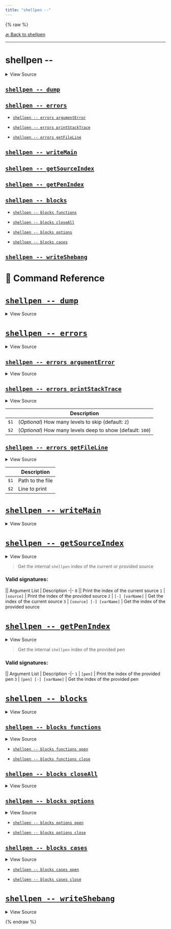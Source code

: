 ```yaml
---
title: "shellpen --"
---
```


{% raw %}





[🔙 Back to shellpen](/api/shellpen)

---







<!-- Todo, if there are no subcommands under the child commands, use a smaller heading size -->

# shellpen --



<details>
  <summary>View Source</summary>

{% endraw %}
{% highlight sh %}
local __shellpen__mainCliCommandDepth="2"
__shellpen__mainCliCommands+=("$1")
local __shellpen__mainCliCommands_command2="$1"
shift
case "$__shellpen__mainCliCommands_command2" in
  "blocks")
{% endhighlight %}
{% raw %}

</details>










    
    
    
    
    

## [`shellpen -- dump`](#shellpen----dump-1)

                  
    
    
    
    
    

## [`shellpen -- errors`](#shellpen----errors-1)

                      
        
        
        
        

- [`shellpen -- errors argumentError`](#shellpen----errors-argumenterror)
          
        
        
        
        

- [`shellpen -- errors printStackTrace`](#shellpen----errors-printstacktrace)
          
        
        
        
        

- [`shellpen -- errors getFileLine`](#shellpen----errors-getfileline)
      
    
    
    
    
    

## [`shellpen -- writeMain`](#shellpen----writemain-1)

                  
    
    
    
    
    

## [`shellpen -- getSourceIndex`](#shellpen----getsourceindex-1)

                  
    
    
    
    
    

## [`shellpen -- getPenIndex`](#shellpen----getpenindex-1)

                  
    
    
    
    
    

## [`shellpen -- blocks`](#shellpen----blocks-1)

                      
        
        
        
        

- [`shellpen -- blocks functions`](#shellpen----blocks-functions)
          
        
        
        
        

- [`shellpen -- blocks closeAll`](#shellpen----blocks-closeall)
          
        
        
        
        

- [`shellpen -- blocks options`](#shellpen----blocks-options)
          
        
        
        
        

- [`shellpen -- blocks cases`](#shellpen----blocks-cases)
      
    
    
    
    
    

## [`shellpen -- writeShebang`](#shellpen----writeshebang-1)

                  


# 📓 Command Reference


    

    
    

# [`shellpen -- dump`](/api/shellpen/--/dump)



<details>
  <summary>View Source</summary>

{% endraw %}
{% highlight sh %}
( set -o posix; set ) | grep SHELLPEN
{% endhighlight %}
{% raw %}

</details>







                    
  
    

    
    

# [`shellpen -- errors`](/api/shellpen/--/errors)



<details>
  <summary>View Source</summary>

{% endraw %}
{% highlight sh %}
local __shellpen__mainCliCommandDepth="3"
__shellpen__mainCliCommands+=("$1")
local __shellpen__mainCliCommands_command3="$1"
shift
case "$__shellpen__mainCliCommands_command3" in
  "argumentError")
{% endhighlight %}
{% raw %}

</details>







                      
        
        
        

## [`shellpen -- errors argumentError`](/api/shellpen/--/errors/argumentError)



<details>
  <summary>View Source</summary>

{% endraw %}
{% highlight sh %}
if [ $# -gt 0 ]
then
  printf '`shellpen` [Argument Error] ' >&2
  printf "$@" >&2
else
  printf '`shellpen` [Argument Error]' >&2
fi
shellpen -- errors printStackTrace
{% endhighlight %}
{% raw %}

</details>







    
    

        
                
        
        
        

## [`shellpen -- errors printStackTrace`](/api/shellpen/--/errors/printStackTrace)



<details>
  <summary>View Source</summary>

{% endraw %}
{% highlight sh %}

local __shellpen__x_errors_printStackTrace_levelsToSkip="${1-3}"
local __shellpen__x_errors_printStackTrace_levelsToShow="${2-100}"

if [ "$SHELLPEN_SILENCE" != "true" ]
then
  echo >&2
  echo >&2
  echo "Stacktrace:" >&2
  echo >&2
  local __shellpen__i=1
  local __shellpen__stackIndex="$__shellpen__x_errors_printStackTrace_levelsToSkip"
  while [ $__shellpen__stackIndex -lt ${#BASH_SOURCE[@]} ] && [ $__shellpen__i -lt $__shellpen__x_errors_printStackTrace_levelsToShow ]
  do
    local __shellpen__errors_printStackTrace_line=''
    __shellpen__errors_printStackTrace_line="$( echo "$(shellpen -- errors getFileLine "${BASH_SOURCE[$__shellpen__stackIndex]}" "${BASH_LINENO[$(( __shellpen__stackIndex - 1 ))]}")" | sed 's/^/    /' 2>&1 )"
    # Catches sed errors
    if [ $? -eq 0 ]
    then
      echo "${BASH_SOURCE[$__shellpen__stackIndex]}:${BASH_LINENO[$(( __shellpen__stackIndex - 1 ))]} ${FUNCNAME[$__shellpen__stackIndex]}():" >&2
      echo "  $__shellpen__errors_printStackTrace_line" >&2
    else
      echo "${BASH_SOURCE[$__shellpen__stackIndex]}:${BASH_LINENO[$(( __shellpen__stackIndex - 1 ))]} ${FUNCNAME[$__shellpen__stackIndex]}()" >&2
    fi
    echo >&2
    : "$(( __shellpen__stackIndex++ ))"
    : "$(( __shellpen__i++ ))"
  done
fi
{% endhighlight %}
{% raw %}

</details>



| | Description |
|-|-------------|
| `$1` | (_Optional_) How many levels to skip (default: `2`) |
| `$2` | (_Optional_) How many levels deep to show (default: `100`) |





    
    

        
                
        
        
        

## [`shellpen -- errors getFileLine`](/api/shellpen/--/errors/getFileLine)



<details>
  <summary>View Source</summary>

{% endraw %}
{% highlight sh %}
if [ "$2" = "0" ]
then
  sed "1q;d" "$1" | sed 's/^ *//g'
else
  sed "${2}q;d" "$1" | sed 's/^ *//g'
fi
{% endhighlight %}
{% raw %}

</details>



| | Description |
|-|-------------|
| `$1` | Path to the file |
| `$2` | Line to print |






    
    

        
              
  
    

    
    

# [`shellpen -- writeMain`](/api/shellpen/--/writeMain)



<details>
  <summary>View Source</summary>

{% endraw %}
{% highlight sh %}
if [ -n "${_SHELLPEN_MAIN_FUNCTION[$_SHELLPEN_CURRENT_SOURCE_INDEX]}" ]
then
  shellpen append writeln
  shellpen append writeln "[ \"\${BASH_SOURCE[0]}\" = \"\$0\" ] && \"${_SHELLPEN_MAIN_FUNCTION[$_SHELLPEN_CURRENT_SOURCE_INDEX]}\" \"\$@\""
fi
_SHELLPEN_MAIN_FUNCTION[$_SHELLPEN_CURRENT_SOURCE_INDEX]=""
{% endhighlight %}
{% raw %}

</details>







                    
  
    

    
    

# [`shellpen -- getSourceIndex`](/api/shellpen/--/getSourceIndex)



<details>
  <summary>View Source</summary>

{% endraw %}
{% highlight sh %}
if [ $# -eq 0 ]
then
  printf '%s' "$_SHELLPEN_CURRENT_SOURCE_INDEX"
elif [ $# -eq 1 ]
then
  local __shellpen__sources_exists_sourceIndex=''
  for __shellpen__sources_exists_sourceIndex in "${!_SHELLPEN_SOURCES[@]}"
  do
    if [ "$1" = "${_SHELLPEN_SOURCES[$__shellpen__sources_exists_sourceIndex]}" ]
    then
      printf '%s' "$__shellpen__sources_exists_sourceIndex" 
      return 0
    fi
  done
  return 1
elif [ $# -eq 2 ] && [ "$1" = '-' ]
then
  printf -v "$2" '%s' "$_SHELLPEN_CURRENT_SOURCE_INDEX" 
elif [ $# -eq 3 ] && [ "$2" = '-' ]
then
  local __shellpen__sources_exists_sourceIndex=''
  for __shellpen__sources_exists_sourceIndex in "${!_SHELLPEN_SOURCES[@]}"
  do
    if [ "$1" = "${_SHELLPEN_SOURCES[$__shellpen__sources_exists_sourceIndex]}" ]
    then
      printf -v "$3" '%s' "$__shellpen__sources_exists_sourceIndex" 
      return 0
    fi
  done
  return 1
else
  shellpen -- errors argumentError '%s\n%s' 'Invalid arguments' "Command: shellpen ${__shellpen__originalCliCommands[*]}"
  return 1
fi
{% endhighlight %}
{% raw %}

</details>





> Get the internal `shellpen` index of the current or provided source

### Valid signatures:

|| Argument List | Description
-|-
`0` || Print the index of the current source
`1` | `[source]` | Print the index of the provided source
`2` | `[-] [varName]` | Get the index of the current source
`3` | `[source] [-] [varName]` | Get the index of the provided source


                    
  
    

    
    

# [`shellpen -- getPenIndex`](/api/shellpen/--/getPenIndex)



<details>
  <summary>View Source</summary>

{% endraw %}
{% highlight sh %}

if [ $# -eq 1 ]
then
  local __shellpen__pens_exists_penIndex=''
  for __shellpen__pens_exists_penIndex in "${!_SHELLPEN_PENS[@]}"
  do
    if [ "$1" = "${_SHELLPEN_PENS[$__shellpen__pens_exists_penIndex]}" ]
    then
      printf '%s' "$__shellpen__pens_exists_penIndex" 
      return 0
    fi
  done
  return 1
elif [ $# -eq 3 ] && [ "$2" = '-' ]
then
  local __shellpen__pens_exists_penIndex=''
  for __shellpen__pens_exists_penIndex in "${!_SHELLPEN_PENS[@]}"
  do
    if [ "$1" = "${_SHELLPEN_PENS[$__shellpen__pens_exists_penIndex]}" ]
    then
      printf -v "$3" '%s' "$__shellpen__pens_exists_penIndex" 
      return 0
    fi
  done
  return 1
else
  shellpen -- errors argumentError '%s\n%s' 'Invalid arguments' "Command: shellpen ${__shellpen__originalCliCommands[*]}"
  return 1
fi
{% endhighlight %}
{% raw %}

</details>





> Get the internal `shellpen` index of the provided pen

### Valid signatures:

|| Argument List | Description
-|-
`1` | `[pen]` | Print the index of the provided pen
`3` | `[pen] [-] [varName]` | Get the index of the provided pen


                    
  
    

    
    

# [`shellpen -- blocks`](/api/shellpen/--/blocks)



<details>
  <summary>View Source</summary>

{% endraw %}
{% highlight sh %}
local __shellpen__mainCliCommandDepth="3"
__shellpen__mainCliCommands+=("$1")
local __shellpen__mainCliCommands_command3="$1"
shift
case "$__shellpen__mainCliCommands_command3" in
  "cases")
{% endhighlight %}
{% raw %}

</details>







                      
        
        
        

## [`shellpen -- blocks functions`](/api/shellpen/--/blocks/functions)



<details>
  <summary>View Source</summary>

{% endraw %}
{% highlight sh %}
local __shellpen__mainCliCommandDepth="4"
__shellpen__mainCliCommands+=("$1")
local __shellpen__mainCliCommands_command4="$1"
shift
case "$__shellpen__mainCliCommands_command4" in
  "close")
{% endhighlight %}
{% raw %}

</details>







    
    

                              
        

- [`shellpen -- blocks functions open`](/api/shellpen/--/blocks/functions/open)
                          
        

- [`shellpen -- blocks functions close`](/api/shellpen/--/blocks/functions/close)
    
                
        
        
        

## [`shellpen -- blocks closeAll`](/api/shellpen/--/blocks/closeAll)



<details>
  <summary>View Source</summary>

{% endraw %}
{% highlight sh %}
shellpen -- blocks options close
shellpen -- blocks cases close
shellpen -- blocks functions close
{% endhighlight %}
{% raw %}

</details>







    
    

        
                
        
        
        

## [`shellpen -- blocks options`](/api/shellpen/--/blocks/options)



<details>
  <summary>View Source</summary>

{% endraw %}
{% highlight sh %}
local __shellpen__mainCliCommandDepth="4"
__shellpen__mainCliCommands+=("$1")
local __shellpen__mainCliCommands_command4="$1"
shift
case "$__shellpen__mainCliCommands_command4" in
  "close")
{% endhighlight %}
{% raw %}

</details>







    
    

                              
        

- [`shellpen -- blocks options open`](/api/shellpen/--/blocks/options/open)
                          
        

- [`shellpen -- blocks options close`](/api/shellpen/--/blocks/options/close)
    
                
        
        
        

## [`shellpen -- blocks cases`](/api/shellpen/--/blocks/cases)



<details>
  <summary>View Source</summary>

{% endraw %}
{% highlight sh %}
local __shellpen__mainCliCommandDepth="4"
__shellpen__mainCliCommands+=("$1")
local __shellpen__mainCliCommands_command4="$1"
shift
case "$__shellpen__mainCliCommands_command4" in
  "close")
{% endhighlight %}
{% raw %}

</details>







    
    

                              
        

- [`shellpen -- blocks cases open`](/api/shellpen/--/blocks/cases/open)
                          
        

- [`shellpen -- blocks cases close`](/api/shellpen/--/blocks/cases/close)
    
              
  
    

    
    

# [`shellpen -- writeShebang`](/api/shellpen/--/writeShebang)



<details>
  <summary>View Source</summary>

{% endraw %}
{% highlight sh %}

if [ -n "${_SHELLPEN_SHEBANG[$_SHELLPEN_CURRENT_SOURCE_INDEX]}" ]
then
  _SHELLPEN_SOURCECODE[$_SHELLPEN_CURRENT_SOURCE_INDEX]="${_SHELLPEN_SHEBANG[$_SHELLPEN_CURRENT_SOURCE_INDEX]}\n${_SHELLPEN_SOURCECODE[$_SHELLPEN_CURRENT_SOURCE_INDEX]}"
fi
_SHELLPEN_SHEBANG[$_SHELLPEN_CURRENT_SOURCE_INDEX]=""
{% endhighlight %}
{% raw %}

</details>







                    
      
{% endraw %}
